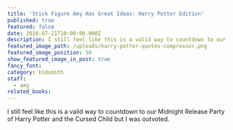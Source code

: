 ```yaml
---
title: 'Stick Figure Amy Has Great Ideas: Harry Potter Edition'
published: true
featured: false
date: 2016-07-21T10:00:00.000Z
description: I still feel like this is a valid way to countdown to our Midnight Release Party of Harry Potter and the Cursed Child but I was outvoted.
featured_image_path: /uploads/harry-potter-quotes-compressor.png
featured_image_position: 50
show_featured_image_in_post: true
fancy_font:
category: kidsmith
staff:
  - amy
related_books:
---
```



I still feel like this is a valid way to countdown to our Midnight Release Party of Harry Potter and the Cursed Child but I was outvoted.